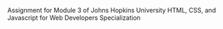 Assignment for Module 3 of Johns Hopkins University HTML, CSS, and Javascript for Web Developers Specialization
<link src="https://www.coursera.org/specializations/html-css-javascript-for-web-developers"></link>
